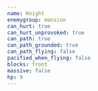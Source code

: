 ```yaml
---
name: Knight
enemygroup: mansion
can_hurt: true
can_hurt_unprovoked: true
can_path: true
can_path_grounded: true
can_path_flying: false
pacified_when_flying: false
blocks: front
massive: false
hp: 9
---
```

